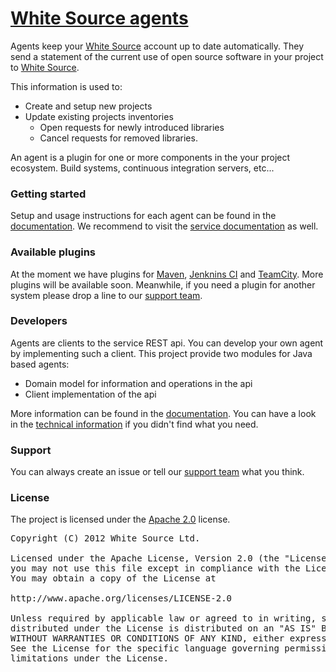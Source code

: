 [White Source agents][1]
===================

Agents keep your [White Source][2] account up to date automatically.
They send a statement of the current use of open source software in your project to [White Source][2].

This information is used to:
 
 * Create and setup new projects
 * Update existing projects inventories
    * Open requests for newly introduced libraries
    * Cancel requests for removed libraries.

An agent is a plugin for one or more components in the your project ecosystem. Build systems, continuous integration servers, etc...

### Getting started
Setup and usage instructions for each agent can be found in the [documentation][1].
We recommend to visit the [service documentation][7] as well.

### Available plugins
At the moment we have plugins for [Maven][3], [Jenknins CI][4] and [TeamCity][5].
More plugins will be available soon. 
Meanwhile, if you need a plugin for another system please drop a line to our [support team][6].

### Developers
Agents are clients to the service REST api. You can develop your own agent by implementing such a client.
This project provide two modules for Java based agents:

 * Domain model for information and operations in the api
 * Client implementation of the api
 
More information can be found in the [documentation][1]. 
You can have a look in the [technical information][9] if you didn't find what you need.

### Support
You can always create an issue or tell our [support team][6] what you think.

### License
The project is licensed under the [Apache 2.0][8] license.
<pre>
Copyright (C) 2012 White Source Ltd.

Licensed under the Apache License, Version 2.0 (the "License");
you may not use this file except in compliance with the License.
You may obtain a copy of the License at

http://www.apache.org/licenses/LICENSE-2.0

Unless required by applicable law or agreed to in writing, software
distributed under the License is distributed on an "AS IS" BASIS,
WITHOUT WARRANTIES OR CONDITIONS OF ANY KIND, either express or implied.
See the License for the specific language governing permissions and
limitations under the License.
</pre>

[1]: http://docs.whitesourcesoftware.com/display/docs/Agents
[2]: http://www.whitesourcesoftware.com
[3]: http://www.github.com/whitesource/maven-plugin
[4]: http://www.github.com/whitesource/jenkins-whitesource-plugin
[5]: http://www.github.com/whitesource/teamcity-plugin
[6]: mailto:support@whitesourcesoftware.com
[7]: http://docs.whitesourcesoftware.com/display/serviceDocs/Home
[8]: http://www.apache.org/licenses/LICENSE-2.0.html
[9]: http://whitesource.github.com/agents
